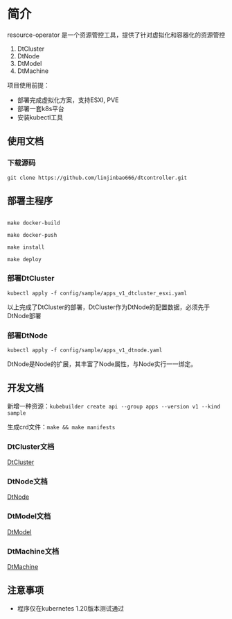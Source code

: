 # 简介

resource-operator 是一个资源管控工具，提供了针对虚拟化和容器化的资源管控

1. DtCluster
2. DtNode
3. DtModel
4. DtMachine

项目使用前提：
* 部署完成虚拟化方案，支持ESXI, PVE
* 部署一套k8s平台
* 安装kubectl工具

## 使用文档

### 下载源码

```shell
git clone https://github.com/linjinbao666/dtcontroller.git
```

## 部署主程序

```shell

make docker-build 

make docker-push 

make install 

make deploy 

```


### 部署DtCluster

```shell
kubectl apply -f config/sample/apps_v1_dtcluster_esxi.yaml
```

以上完成了DtCluster的部署，DtCluster作为DtNode的配置数据，必须先于DtNode部署

### 部署DtNode

```shell
kubectl apply -f config/sample/apps_v1_dtnode.yaml
```
DtNode是Node的扩展，其丰富了Node属性，与Node实行一一绑定。


## 开发文档

新增一种资源：`kubebuilder create api --group apps --version v1 --kind sample`

生成crd文件：`make && make manifests`

### DtCluster文档

[DtCluster](docs/dtcluster.md)

### DtNode文档

[DtNode](docs/dtnode.md)

### DtModel文档

[DtModel](docs/dtmodel.md)

### DtMachine文档

[DtMachine](docs/dtmachine.md)

## 注意事项

* 程序仅在kubernetes 1.20版本测试通过
